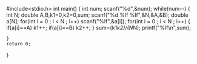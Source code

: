 #include<stdio.h>
int main()
{
    int num;
    scanf("%d",&num);
    while(num--)
    {   
        int N;
        double A,B,k1=0,k2=0,sum;
        scanf("%d %lf %lf",&N,&A,&B);
        double a[N];
        for(int i = 0 ; i < N ; i++)
        scanf("%lf",&a[i]);
        for(int i = 0 ; i < N ; i++)
        {
            if(a[i]==A)
            k1++;
            if(a[i]==B)
            k2++;
        }
        sum=(k1*k2)/(N*N);
        printf("%lf\n",sum);

    }
    return 0;
}
